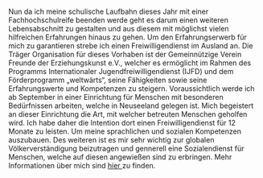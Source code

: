 


<br>
Nun da ich meine schulische Laufbahn dieses Jahr mit einer Fachhochschulreife beenden werde geht es darum einen weiteren Lebensabschnitt zu gestalten und aus diesem mit möglichst vielen hilfreichen Erfahrungen hinaus zu gehen. Um den Erfahrungserwerb für mich zu garantieren strebe ich einen Freiwilligendienst im Ausland an. Die Träger Organisation für dieses Vorhaben ist der Gemeinnützige Verein Freunde der Erziehungskunst e.V., welcher es ermöglicht im Rahmen des Programms Internationaler Jugendfreiwilligendienst (IJFD)  und dem Förderprogramm „weltwärts“, seine Fähigkeiten sowie seine Erfahrungswerte und Kompetenzen zu steigern. Voraussichtlich werde ich ab September in einer Einrichtung für Menschen mit besonderen Bedürfnissen arbeiten, welche in Neuseeland gelegen ist. Mich begeistert an dieser Einrichtung die Art, mit welcher  betreuten Menschen geholfen wird. Ich habe daher die Intention dort einen Freiwilligendienst für 12 Monate zu leisten. Um meine sprachlichen und sozialen Kompetenzen auszubauen. Des weiteren ist es mir sehr wichtig zur globalen Völkerverständigung beizutragen und gennerell eine Sozialendienst für Menschen, welche auf diesen angewießen sind zu erbringen.
Mehr Informationen über mich sind <a href='https://lbvd.github.io/luca/'> hier </a> zu finden.   
<br>
